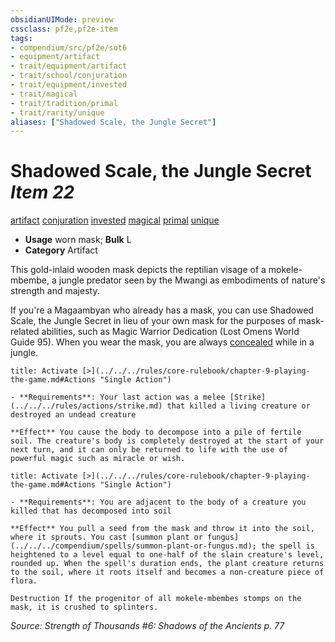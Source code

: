 ```yaml
---
obsidianUIMode: preview
cssclass: pf2e,pf2e-item
tags:
- compendium/src/pf2e/sot6
- equipment/artifact
- trait/equipment/artifact
- trait/school/conjuration
- trait/equipment/invested
- trait/magical
- trait/tradition/primal
- trait/rarity/unique
aliases: ["Shadowed Scale, the Jungle Secret"]
---
```

# Shadowed Scale, the Jungle Secret *Item 22*  
[artifact](artifact-gmg.md)  [conjuration](conjuration.md)  [invested](invested.md)  [magical](magical.md)  [primal](primal.md)  [unique](unique.md)  

- **Usage** worn mask; **Bulk** L
- **Category** Artifact

This gold-inlaid wooden mask depicts the reptilian visage of a mokele-mbembe, a jungle predator seen by the Mwangi as embodiments of nature's strength and majesty.

If you're a Magaambyan who already has a mask, you can use Shadowed Scale, the Jungle Secret in lieu of your own mask for the purposes of mask-related abilities, such as Magic Warrior Dedication (Lost Omens World Guide 95). When you wear the mask, you are always [concealed](conditions.md#Concealed) while in a jungle.

```ad-embed-ability
title: Activate [>](../../../rules/core-rulebook/chapter-9-playing-the-game.md#Actions "Single Action")

- **Requirements**: Your last action was a melee [Strike](../../../rules/actions/strike.md) that killed a living creature or destroyed an undead creature

**Effect** You cause the body to decompose into a pile of fertile soil. The creature's body is completely destroyed at the start of your next turn, and it can only be returned to life with the use of powerful magic such as miracle or wish.
```

```ad-embed-ability
title: Activate [>](../../../rules/core-rulebook/chapter-9-playing-the-game.md#Actions "Single Action")

- **Requirements**: You are adjacent to the body of a creature you killed that has decomposed into soil

**Effect** You pull a seed from the mask and throw it into the soil, where it sprouts. You cast [summon plant or fungus](../../../compendium/spells/summon-plant-or-fungus.md); the spell is heightened to a level equal to one-half of the slain creature's level, rounded up. When the spell's duration ends, the plant creature returns to the soil, where it roots itself and becomes a non-creature piece of flora.

Destruction If the progenitor of all mokele-mbembes stomps on the mask, it is crushed to splinters.
```

*Source: Strength of Thousands #6: Shadows of the Ancients p. 77*

